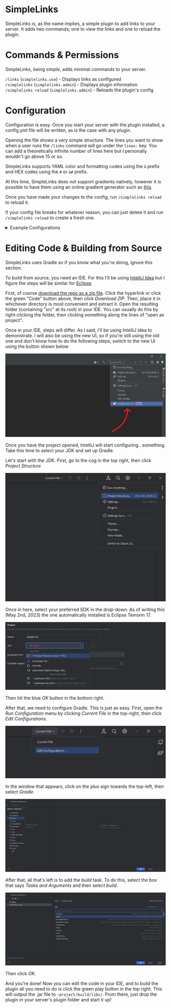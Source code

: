 # SimpleLinks

SimpleLinks is, as the name implies, a simple plugin to add links to your server. It adds two commands; one to view the links and one to reload the plugin.

# Commands & Permissions

SimpleLinks, being *simple*, adds minimal commands to your server.

`/links` (`simplelinks.use`) - Displays links as configured <br/>
`/simplelinks` (`simplelinks.admin`) - Displays plugin information <br/>
`/simplelinks reload` (`simplelinks.admin`) - Reloads the plugin's config

# Configuration

Configuration is easy. Once you start your server with the plugin installed, a config.yml file will be written, as is the case with any plugin.

Opening the file shows a very simple structure. The lines you want to show when a user runs the `/links` command will go under the `lines:` key. You can add a theoretically infinite number of lines here but I personally wouldn't go above 15 or so.

SimpleLinks supports YAML color and formatting codes using the `&` prefix and HEX codes using the `#` or `&#` prefix.

At this time, SimpleLinks does not support gradients natively, however it is possible to have them using an online gradient generator such as [this](https://minecraft.menu/minecraft-rgb-generator).

Once you have made your changes to the config, run `/simplelinks reload` to reload it.

If your config file breaks for whatever reason, you can just delete it and run `/simplelinks reload` to create a fresh one.

<details>
<summary>Example Configurations</summary>

  #### Example 1
  ```
  lines:
    - '&8&m-------------------&8[ &#520dfb&lS&#630cfa&li&#750af8&lm&#8609f7&lp&#9708f5&ll&#a907f4&le&#ba05f3&lL&#cb04f1&li&#dc03f0&ln&#ee01ee&lk&#ff00ed&ls &8]&8&m-------------------'
    - '&eWebsite: &b&nhttps://example.net'
    - '&aDynmap: &b&nhttps://example.net/map'
    - '&9Discord: &b&nhttps://discord.gg/eXaMpLE'
    - '&8&m----------------------------------------------------'
  ```
  <img src="https://raw.githubusercontent.com/Vyladence/Resources/main/SimpleLinks_Example_1.png">
  
  #### Example 2
  ```
  lines:
    - "This is a plain message"
    - "&aThis message uses a single color with YAML color codes"
    - "&aThis message uses &bmultiple colors with YAML color codes"
    - "#3791fbThis one uses a single color with HEX codes"
    - "#4ee27bThis one uses #fb3454multiple colors with HEX codes"
    - "#fbed75This message uses HEX color and then &9YAML color"
    - "&eThis message uses YAML color and then #4ee27bHEX color"
    - "&lThis message shows plain text YAML formatting"
    - "&6&nThis message uses YAML coloring & formatting"
    - "#da1b89&mThis message uses HEX coloring and YAML formatting"
  ```
<img src="https://raw.githubusercontent.com/Vyladence/Resources/main/SimpleLinks_Example_2.png">

#### Example 3
  ```
  lines:
    - "&#8500fbH&#8e00f2e&#9600ear&#9f00e1e &#a800d8i&#b100d0s &#b900c7a &#c200bfg&#cb00b6r&#d300ada&#dc00a5d&#e5009ci&#ee0093e&#f6008bn&#ff0082t"
  ```
<img src="https://raw.githubusercontent.com/Vyladence/Resources/main/SimpleLinks_Example_3.png">
</details>

# Editing Code & Building from Source

SimpleLinks uses Gradle so if you know what you're doing, ignore this section.

To build from source, you need an IDE. For this I'll be using [IntelliJ Idea](https://www.jetbrains.com/idea/download/) but I figure the steps will be similar for [Eclipse](https://www.eclipse.org/downloads/).

First, of course [download the repo as a zip file](https://github.com/Vyladence/SimpleLinks/archive/refs/heads/main.zip). Click the hyperlink or click the green "Code" button above, then click *Download ZIP*. Then, place it in whichever directory is most convenient and extract it. Open the resulting folder (containing "src" at its root) in your IDE. You can usually do this by right-clicking the folder, then clicking something along the lines of "open as project".

Once in your IDE, steps will differ. As I said, I'll be using IntelliJ Idea to demonstrate. I will also be using the new UI, so if you're still using the old one and don't know how to do the following steps, switch to the new UI using the button shown below

<img src="https://raw.githubusercontent.com/Vyladence/Resources/main/SimpleLinks_Enable_Modern_UI.png">

Once you have the project opened, IntelliJ will start configuring.. something. Take this time to select your JDK and set up Gradle.

Let's start with the JDK. First, go to the cog in the top right, then click *Project Structure*

<img src="https://raw.githubusercontent.com/Vyladence/Resources/main/SimpleLinks_Open_Project_Structure.png">

Once in here, select your preferred SDK in the drop-down. As of writing this (May 2nd, 2023) the one automatically installed is Eclipse Temurin 17.

<img src="https://raw.githubusercontent.com/Vyladence/Resources/main/SimpleLinks_Select_SDK.png">

Then hit the blue *OK* button in the bottom right.

After that, we need to configure Gradle. This is just as easy. First, open the *Run Configuration* menu by clicking *Current File* in the top-right, then click *Edit Configurations*.

<img src="https://raw.githubusercontent.com/Vyladence/Resources/main/SimpleLinks_Edit_Configuration.png">

In the window that appears, click on the plus sign towards the top-left, then select *Gradle*.

<img src="https://raw.githubusercontent.com/Vyladence/Resources/main/SimpleLinks_Configure_Gradle.png">

After that, all that's left is to add the *build* task. To do this, select the box that says *Tasks and Arguments* and then select *build*.

<img src="https://raw.githubusercontent.com/Vyladence/Resources/main/SimpleLinks_Gradle_Build.png">

Then click *OK*.

And you're done! Now you can edit the code in your IDE, and to build the plugin all you need to do is click the green play button in the top right. This will output the .jar file to `~project/build/libs/`. From there, just drop the plugin in your server's plugin folder and start it up!
